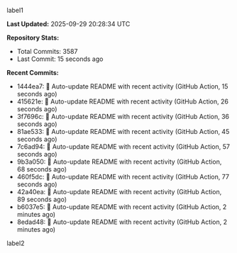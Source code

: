 
label1 
<!-- ACTIVITY_START -->
**Last Updated:** 2025-09-29 20:28:34 UTC

**Repository Stats:**
- Total Commits: 3587
- Last Commit: 15 seconds ago

**Recent Commits:**
- 1444ea7: 🤖 Auto-update README with recent activity (GitHub Action, 15 seconds ago)
- 415621e: 🤖 Auto-update README with recent activity (GitHub Action, 26 seconds ago)
- 3f7696c: 🤖 Auto-update README with recent activity (GitHub Action, 36 seconds ago)
- 81ae533: 🤖 Auto-update README with recent activity (GitHub Action, 45 seconds ago)
- 7c6ad94: 🤖 Auto-update README with recent activity (GitHub Action, 57 seconds ago)
- 9b3a050: 🤖 Auto-update README with recent activity (GitHub Action, 68 seconds ago)
- 460f5dc: 🤖 Auto-update README with recent activity (GitHub Action, 77 seconds ago)
- 42a40ea: 🤖 Auto-update README with recent activity (GitHub Action, 89 seconds ago)
- b6037e5: 🤖 Auto-update README with recent activity (GitHub Action, 2 minutes ago)
- 8edad48: 🤖 Auto-update README with recent activity (GitHub Action, 2 minutes ago)
<!-- ACTIVITY_END -->

label2
